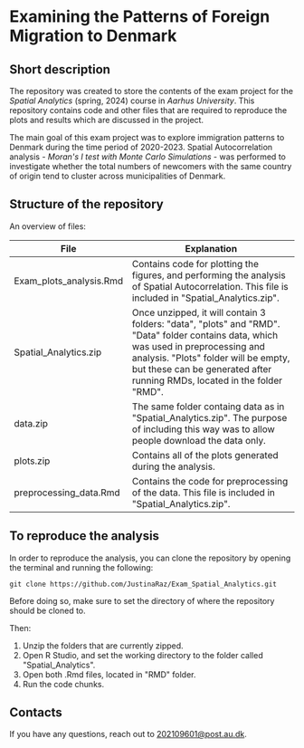 # Examining the Patterns of Foreign Migration to Denmark

## Short description

The repository was created to store the contents of the exam project for the *Spatial Analytics* (spring, 2024) course in *Aarhus University*. This repository contains code and other files that are required to reproduce the plots and results which are discussed in the project.

The main goal of this exam project was to explore immigration patterns to Denmark during the time period of 2020-2023. Spatial Autocorrelation analysis - *Moran's I test with Monte Carlo Simulations* - was performed to investigate whether the total numbers of newcomers with the same country of origin tend to cluster across municipalities of Denmark.

## Structure of the repository

An overview of files:

| File  | Explanation |
| ------------- | ------------- |
| Exam_plots_analysis.Rmd  | Contains code for plotting the figures, and performing the analysis of Spatial Autocorrelation. This file is included in "Spatial_Analytics.zip".|
| Spatial_Analytics.zip  | Once unzipped, it will contain 3 folders: "data", "plots" and "RMD". "Data" folder contains data, which was used in preprocessing and analysis. "Plots" folder will be empty, but these can be generated after running RMDs, located in the folder "RMD". |
| data.zip  | The same folder containg data as in "Spatial_Analytics.zip". The purpose of including this way was to allow people download the data only.|
| plots.zip  | Contains all of the plots generated during the analysis.|
| preprocessing_data.Rmd  | Contains the code for preprocessing of the data. This file is included in "Spatial_Analytics.zip".|

## To reproduce the analysis

In order to reproduce the analysis, you can clone the repository by opening the terminal and running the following:

```
git clone https://github.com/JustinaRaz/Exam_Spatial_Analytics.git
```
Before doing so, make sure to set the directory of where the repository should be cloned to.

Then:

1. Unzip the folders that are currently zipped.
2. Open R Studio, and set the working directory to the folder called "Spatial_Analytics".
3. Open both .Rmd files, located in "RMD" folder.
4. Run the code chunks.

## Contacts

If you have any questions, reach out to 202109601@post.au.dk.
